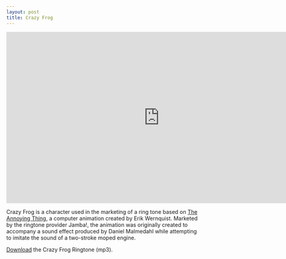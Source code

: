 ```yaml
---
layout: post
title: Crazy Frog
---
```


<iframe width="800" height="450" src="https://www.youtube-nocookie.com/embed/k85mRPqvMbE" frameborder="0" allow="accelerometer; autoplay; encrypted-media; gyroscope; picture-in-picture" allowfullscreen></iframe>

Crazy Frog is a character used in the marketing of a ring tone based on [The Annoying Thing](https://en.wikipedia.org/wiki/Crazy_Frog), a computer animation created by Erik Wernquist. Marketed by the ringtone provider Jamba!, the animation was originally created to accompany a sound effect produced by Daniel Malmedahl while attempting to imitate the sound of a two-stroke moped engine.

[Download](/static/audio/crazyfrog.mp3) the Crazy Frog Ringtone (mp3).
